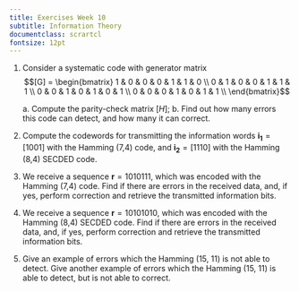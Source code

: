 ```yaml
---
title: Exercises Week 10
subtitle: Information Theory
documentclass: scrartcl
fontsize: 12pt
---
```


1. Consider a systematic code with generator matrix
$$[G] = 
\begin{bmatrix}
1 & 0 & 0 & 0 & 1 & 1 & 0 \\
0 & 1 & 0 & 0 & 1 & 1 & 1 \\
0 & 0 & 1 & 0 & 1 & 0 & 1 \\
0 & 0 & 0 & 1 & 0 & 1 & 1 \\
\end{bmatrix}$$

    a. Compute the parity-check matrix $[H]$;
    b. Find out how many errors this code can detect, and how many it can correct.
    
2. Compute the codewords for transmitting the information words
 $\mathbf{i_1} = [1 0 0 1]$ with the Hamming (7,4) code, and $\mathbf{i_2} = [1 1 1 0]$
  with the Hamming (8,4) SECDED code.

3. We receive a sequence $\mathbf{r} = 1010111$, which was encoded with
the Hamming (7,4) code. Find if there are errors in the
received data, and, if yes, perform correction and retrieve the 
transmitted information bits.

3. We receive a sequence $\mathbf{r} = 10101010$, which was encoded with
the Hamming (8,4) SECDED code. Find if there are errors in the
received data, and, if yes, perform correction and retrieve the 
transmitted information bits.

4. Give an example of errors which the Hamming (15, 11) is not able to detect.
Give another example of errors which the Hamming (15, 11) is able to detect, but is not able to correct.

